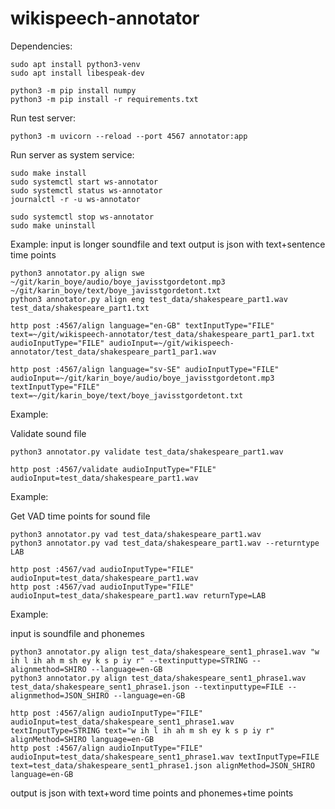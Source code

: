# wikispeech-annotator

Dependencies:
```
sudo apt install python3-venv
sudo apt install libespeak-dev
```
```
python3 -m pip install numpy
python3 -m pip install -r requirements.txt 
```

Run test server:
```
python3 -m uvicorn --reload --port 4567 annotator:app
```

Run server as system service:
```
sudo make install
sudo systemctl start ws-annotator
sudo systemctl status ws-annotator
journalctl -r -u ws-annotator

sudo systemctl stop ws-annotator
sudo make uninstall
```



Example:
input is longer soundfile and text
output is json with text+sentence time points

```
python3 annotator.py align swe ~/git/karin_boye/audio/boye_javisstgordetont.mp3 ~/git/karin_boye/text/boye_javisstgordetont.txt
python3 annotator.py align eng test_data/shakespeare_part1.wav test_data/shakespeare_part1.txt
```

```
http post :4567/align language="en-GB" textInputType="FILE" text=~/git/wikispeech-annotator/test_data/shakespeare_part1_par1.txt audioInputType="FILE" audioInput=~/git/wikispeech-annotator/test_data/shakespeare_part1_par1.wav

http post :4567/align language="sv-SE" audioInputType="FILE" audioInput=~/git/karin_boye/audio/boye_javisstgordetont.mp3 textInputType="FILE" text=~/git/karin_boye/text/boye_javisstgordetont.txt
```


Example:

Validate sound file

```
python3 annotator.py validate test_data/shakespeare_part1.wav
```
```
http post :4567/validate audioInputType="FILE" audioInput=test_data/shakespeare_part1.wav
```

Example:

Get VAD time points for sound file

```
python3 annotator.py vad test_data/shakespeare_part1.wav
python3 annotator.py vad test_data/shakespeare_part1.wav --returntype LAB
```


```
http post :4567/vad audioInputType="FILE" audioInput=test_data/shakespeare_part1.wav
http post :4567/vad audioInputType="FILE" audioInput=test_data/shakespeare_part1.wav returnType=LAB
```




Example:

input is soundfile and phonemes

```
python3 annotator.py align test_data/shakespeare_sent1_phrase1.wav "w ih l ih ah m sh ey k s p iy r" --textinputtype=STRING --alignmethod=SHIRO --language=en-GB
python3 annotator.py align test_data/shakespeare_sent1_phrase1.wav test_data/shakespeare_sent1_phrase1.json --textinputtype=FILE --alignmethod=JSON_SHIRO --language=en-GB
```

```
http post :4567/align audioInputType="FILE" audioInput=test_data/shakespeare_sent1_phrase1.wav textInputType=STRING text="w ih l ih ah m sh ey k s p iy r" alignMethod=SHIRO language=en-GB
http post :4567/align audioInputType="FILE" audioInput=test_data/shakespeare_sent1_phrase1.wav textInputType=FILE text=test_data/shakespeare_sent1_phrase1.json alignMethod=JSON_SHIRO language=en-GB 
```



output is json with text+word time points and phonemes+time points
